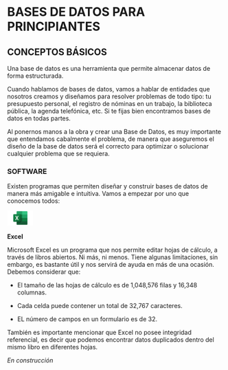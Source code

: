 # BASES DE DATOS PARA PRINCIPIANTES

## CONCEPTOS BÁSICOS 

Una base de datos es una herramienta que permite almacenar datos de forma estructurada.

Cuando hablamos de bases de datos, vamos a hablar de entidades que nosotros creamos y diseñamos para resolver problemas de todo tipo: tu presupuesto personal, el registro de nóminas en un trabajo, la biblioteca pública, la agenda telefónica, etc. Si te fijas bien encontramos bases de datos en todas partes. 

Al ponernos manos a la obra y crear una Base de Datos, es muy importante que entendamos cabalmente el problema, de manera que aseguremos el diseño de la base de datos será el correcto para optimizar o solucionar cualquier problema que se requiera. 

### **SOFTWARE**

Existen programas que permiten diseñar y construir bases de datos de manera más amigable e intuitiva. Vamos a empezar por uno que conocemos todos: 

<img src="Excel-Logo.png" width="60" height="35" />

**Excel**

Microsoft Excel es un programa que nos permite editar hojas de cálculo, a través de libros abiertos. Ni más, ni menos.
Tiene algunas limitaciones, sin embargo, es bastante útil y nos servirá de ayuda en más de una ocasión. 
Debemos considerar que:

- El tamaño de las hojas de cálculo es de 1,048,576 filas y 16,348 columnas.

- Cada celda puede contener un total de 32,767 caracteres.

- EL número de campos en un formulario es de 32.

También es importante mencionar que Excel no posee integridad referencial, es decir que podemos encontrar datos duplicados dentro del mismo libro en diferentes hojas. 

*En construcción*
